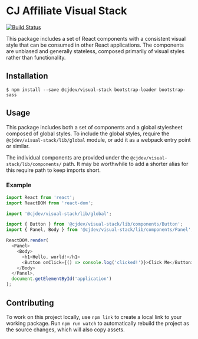 # CJ Affiliate Visual Stack

[![Build Status](https://travis-ci.org/cjdev/visual-stack.svg?branch=master)](https://travis-ci.org/cjdev/visual-stack)

This package includes a set of React components with a consistent visual style that can be consumed in other React applications. The components are unbiased and generally stateless, composed primarily of visual styles rather than functionality.

## Installation

```
$ npm install --save @cjdev/visual-stack bootstrap-loader bootstrap-sass
```

## Usage

This package includes both a set of components and a global stylesheet composed of global styles. To include the global styles, require the `@cjdev/visual-stack/lib/global` module, or add it as a webpack entry point or similar.

The individual components are provided under the `@cjdev/visual-stack/lib/components/` path. It may be worthwhile to add a shorter alias for this require path to keep imports short.


### Example

```js
import React from 'react';
import ReactDOM from 'react-dom';

import '@cjdev/visual-stack/lib/global';

import { Button } from '@cjdev/visual-stack/lib/components/Button';
import { Panel, Body } from '@cjdev/visual-stack/lib/components/Panel';

ReactDOM.render(
  <Panel>
    <Body>
      <h1>Hello, world!</h1>
      <Button onClick={() => console.log('clicked!')}>Click Me</Button>
    </Body>
  </Panel>,
  document.getElementById('application')
);
```

## Contributing

To work on this project locally, use `npm link` to create a local link to your working package. Run `npm run watch` to automatically rebuild the project as the source changes, which will also copy assets.
